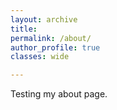 ```yaml
---
layout: archive
title:
permalink: /about/
author_profile: true
classes: wide

---
```


Testing my about page.